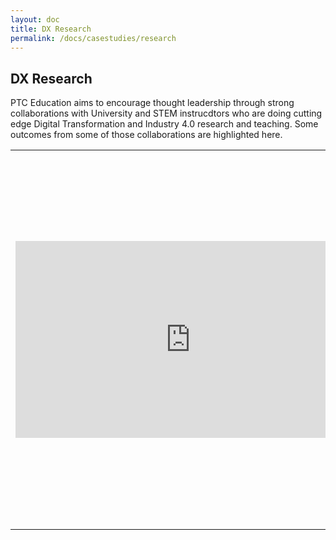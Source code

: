 ```yaml
---
layout: doc
title: DX Research
permalink: /docs/casestudies/research
---
```


<section class="section">
    <div class="container">
        <h2>DX Research</h2>
    </div>
    <div class="container">PTC Education aims to encourage thought leadership through strong collaborations with University and STEM instrucdtors who are doing cutting edge Digital Transformation and Industry 4.0 research and teaching. Some outcomes from some of those collaborations are highlighted here.
    </div>
    <div class="container">
        <table>
            <!--thead>
                <tr>
                    <th width="200">Col 1 heading</th>
                    <th>Col 2 heading</th>
                </tr>
            </thead-->
            <tbody>
                <tr>
                    <td><iframe width="560" height="315" src="https://www.youtube.com/embed/8VkR3aVjnAA" title="YouTube video player" frameborder="0" allow="accelerometer; autoplay; clipboard-write; encrypted-media; gyroscope; picture-in-picture" allowfullscreen></iframe></td>
                    <td>This video is shows an AR experience at the BYU Smart Factory using Thingworx. The BYU Manufacturing Engineering program are thought leaders in Digital Transformation, Industry 4.0 and Smart Manufacturing, and have made a number of great demonstrations of how PTC technologies can be integrated into a universtiy program. <a href="https://www.youtube.com/channel/UCTuy3xcrWT4Kx_nmt-jjYxQ">See more videos on the BYU Youtube Channel.</a></td>
                </tr>
            </tbody>
        </table>
    </div>
</section>